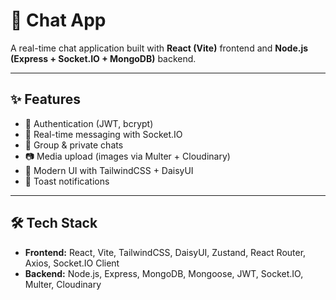 # 💬 Chat App

A real-time chat application built with **React (Vite)** frontend and **Node.js (Express + Socket.IO + MongoDB)** backend.  

---

## ✨ Features
- 🔐 Authentication (JWT, bcrypt)  
- 💬 Real-time messaging with Socket.IO  
- 👥 Group & private chats  
- 📷 Media upload (images via Multer + Cloudinary)  
- 🌙 Modern UI with TailwindCSS + DaisyUI  
- 🔔 Toast notifications  

---

## 🛠️ Tech Stack
- **Frontend:** React, Vite, TailwindCSS, DaisyUI, Zustand, React Router, Axios, Socket.IO Client  
- **Backend:** Node.js, Express, MongoDB, Mongoose, JWT, Socket.IO, Multer, Cloudinary  
